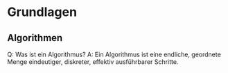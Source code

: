 # Grundlagen

## Algorithmen

Q: Was ist ein Algorithmus?
A: Ein Algorithmus ist eine endliche, geordnete Menge eindeutiger, diskreter, effektiv ausführbarer Schritte.
<!--ID: 1758956270473-->